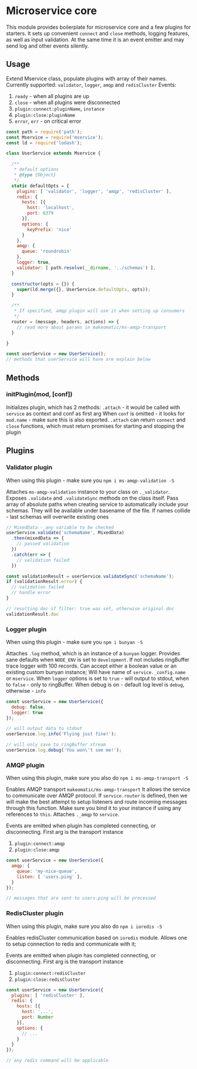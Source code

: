 # Microservice core

This module provides boilerplate for microservice core and a few plugins for starters. It sets up convenient `connect` and `close` methods,
logging features, as well as input validation. At the same time it is an event emitter and may send log and other events silently.

## Usage

Extend Mservice class, populate plugins with array of their names. Currently supported: `validator`, `logger`, `amqp` and `redisCluster`
Events:

1. `ready` - when all plugins are up
2. `close` - when all plugins were disconnected
3. `plugin:connect:pluginName`, `instance`
4. `plugin:close:pluginName`
5. `error`, `err` - on critical error

```js
const path = require('path');
const Mservice = require('mservice');
const ld = require('lodash');

class UserService extends Mservice {

  /**
   * default options
   * @type {Object}
   */
  static defaultOpts = {
    plugins: [ 'validator', 'logger', 'amqp', 'redisCluster' ],
    redis: {
      hosts: [{
        host: 'localhost',
        port: 6379
      }],
      options: {
        keyPrefix: 'nice'
      }
    },
    amqp: {
      queue: 'roundrobin'
    },
    logger: true,
    validator: [ path.resolve(__dirname, '../schemas') ],
  }

  constructor(opts = {}) {
    super(ld.merge({}, UserService.defaultOpts, opts));
  }

  /**
   * If specified, amqp plugin will use it when setting up consumers
   */
  router = (message, headers, actions) => {
    // read more about params in makeomatic/ms-amqp-transport
  }

}

const userService = new UserService();
// methods that userService will have are explain below
```

## Methods

### initPlugin(mod, [conf])

Initializes plugin, which has 2 methods: `.attach` - it would be called with `service` as context and conf as first arg
When `conf` is omitted - it looks for `mod.name` - make sure this is also exported.
`.attach` can return `connect` and `close` functions, which must return promises for starting and stopping the plugin

## Plugins

### Validator plugin

When using this plugin - make sure you `npm i ms-amqp-validation -S`

Attaches `ms-amqp-validation` instance to your class on `._validator`.
Exposes `.validate` and `.validateSync` methods on the class itself.
Pass array of absolute paths when creating service to automatically include your schemas.
They will be available under basename of the file. If names collide - last schemas will overwrite existing ones

```js
// MixedData - any variable to be checked
userService.validate('schemaName', MixedData)
  .then(mixedData => {
    // passed validation
  })
  .catch(err => {
    // validation failed
  })

const validationResult = userService.validateSync('schemaName');
if (validationResult.error) {
  // validation failed
  // handle error
}

// resulting doc if filter: true was set, otherwise original doc
validationResult.doc
```

### Logger plugin

When using this plugin - make sure you `npm i bunyan -S`

Attaches `.log` method, which is an instance of a `bunyan` logger. Provides sane defaults when `NODE_ENV` is set to `development`.
If not includes ringBuffer trace logger with 100 records. Can accept either a boolean value or an existing custom bunyan instance;
Will have name of `service._config.name` or `mservice`. When `logger` options is set to `true` - will output to stdout, when to `false` - only to
ringBuffer. When debug is on - default log level is `debug`, otherwise - `info`

```js
const userService = new UserService({
  debug: false,
  logger: true
});

// will output data to stdout
userService.log.info('Flying just fine!');

// will only save to ringBuffer stream
userService.log.debug('You won\'t see me!');
```

### AMQP plugin

When using this plugin, make sure you also do `npm i ms-amqp-transport -S`

Enables AMQP transport `makeomatic/ms-amqp-transport`
It allows the service to communicate over AMQP protocol. If `service.router` is defined, then we will make
the best attempt to setup listeners and route incoming messages through this function. Make sure you bind it to your instance
if using any references to `this`. Attaches `._amqp` to `service`.

Events are emitted when plugin has completed connecting, or disconnecting. First arg is the transport instance

1. `plugin:connect:amqp`
2. `plugin:close:amqp`

```js
const userService = new UserService({
  amqp: {
    queue: 'my-nice-queue',
    listen: [ 'users.ping' ],
  }
});

// messages that are sent to users.ping will be processed
```

### RedisCluster plugin

When using this plugin, make sure you also do `npm i ioredis -S`

Enables redisCluster communication based on `ioredis` module.
Allows one to setup connection to redis and communicate with it;

Events are emitted when plugin has completed connecting, or disconnecting. First arg is the transport instance

1. `plugin:connect:redisCluster`
2. `plugin:close:redisCluster`

```js
const userService = new UserService({
  plugins: [ 'redisCluster' ],
  redis: {
    hosts: [{
      host: '...',
      port: Number
    }],
    options: {
      // ...
    }
  }
});

// any redis command will be applicable
